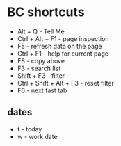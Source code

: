 # BC shortcuts
- Alt + Q - Tell Me
- Ctrl + Alt + F1 - page inspection
- F5 - refresh data on the page
- Ctrl + F1 - help for current page
- F8 - copy above
- F3 - search list
- Shift + F3 - filter
- Ctrl + Shift + Alt + F3 - reset filter
- F6 - next fast tab

## dates

 - t - today
 - w - work date
